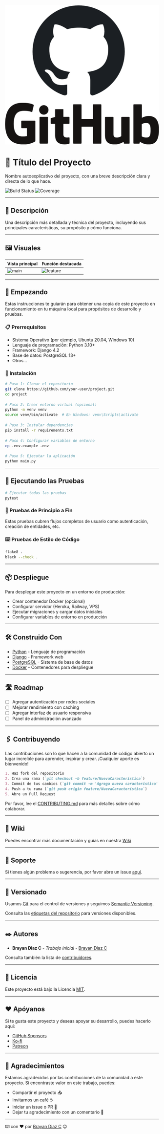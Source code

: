![image alt](https://github.com/f3rnandor/test123/blob/4f17798d4f71dfb932ca020ca256bc5d768aef88/github-logo.png)

# 📌 Título del Proyecto

Nombre autoexplicativo del proyecto, con una breve descripción clara y directa de lo que hace.

![Build Status](https://img.shields.io/badge/build-passing-brightgreen)
![Coverage](https://img.shields.io/badge/coverage-95%25-blue)

---

## 🧠 Descripción

Una descripción más detallada y técnica del proyecto, incluyendo sus principales características, su propósito y cómo funciona.

---

## 🖼️ Visuales

| Vista principal       | Función destacada           |
| --------------------- | --------------------------- |
| ![main](img/main.png) | ![feature](img/feature.gif) |

---

## 🚀 Empezando

Estas instrucciones te guiarán para obtener una copia de este proyecto en funcionamiento en tu máquina local para propósitos de desarrollo y pruebas.

### 📋 Prerrequisitos

- Sistema Operativo (por ejemplo, Ubuntu 20.04, Windows 10)
- Lenguaje de programación: Python 3.10+
- Framework: Django 4.2
- Base de datos: PostgreSQL 13+
- Otros...

### 🔧 Instalación

```bash
# Paso 1: Clonar el repositorio
git clone https://github.com/your-user/project.git
cd project

# Paso 2: Crear entorno virtual (opcional)
python -m venv venv
source venv/bin/activate  # En Windows: venv\Scripts\activate

# Paso 3: Instalar dependencias
pip install -r requirements.txt

# Paso 4: Configurar variables de entorno
cp .env.example .env

# Paso 5: Ejecutar la aplicación
python main.py
```

---

## 🧪 Ejecutando las Pruebas

```bash
# Ejecutar todas las pruebas
pytest
```

### 🔄 Pruebas de Principio a Fin

Estas pruebas cubren flujos completos de usuario como autenticación, creación de entidades, etc.

### ⌨️ Pruebas de Estilo de Código

```bash
flake8 .
black --check .
```

---

## 📦 Despliegue

Para desplegar este proyecto en un entorno de producción:

- Crear contenedor Docker (opcional)
- Configurar servidor (Heroku, Railway, VPS)
- Ejecutar migraciones y cargar datos iniciales
- Configurar variables de entorno en producción

---

## 🛠️ Construido Con

- [Python](https://www.python.org/) - Lenguaje de programación
- [Django](https://www.djangoproject.com/) - Framework web
- [PostgreSQL](https://www.postgresql.org/) - Sistema de base de datos
- [Docker](https://www.docker.com/) - Contenedores para despliegue

---

## 🛣️ Roadmap

- [ ] Agregar autenticación por redes sociales
- [ ] Mejorar rendimiento con caching
- [ ] Agregar interfaz de usuario responsiva
- [ ] Panel de administración avanzado

---

## 🖇️ Contribuyendo

Las contribuciones son lo que hacen a la comunidad de código abierto un lugar increíble para aprender, inspirar y crear. ¡Cualquier aporte es bienvenido!

```md
1. Haz fork del repositorio
2. Crea una rama (`git checkout -b feature/NuevaCaracterística`)
3. Commit de tus cambios (`git commit -m 'Agrega nueva característica'`)
4. Push a tu rama (`git push origin feature/NuevaCaracterística`)
5. Abre un Pull Request
```

Por favor, lee el [CONTRIBUTING.md](.github/CONTRIBUTING.md) para más detalles sobre cómo colaborar.

---

## 📖 Wiki

Puedes encontrar más documentación y guías en nuestra [Wiki](https://github.com/your/project/wiki)

---

## 🛟 Soporte

Si tienes algún problema o sugerencia, por favor abre un issue [aquí](https://github.com/your/project/issues).

---

## 📌 Versionado

Usamos [Git](https://git-scm.com) para el control de versiones y seguimos [Semantic Versioning](https://semver.org/).

Consulta las [etiquetas del repositorio](https://github.com/your/project/tags) para versiones disponibles.

---

## ✒️ Autores

- **Brayan Diaz C** - _Trabajo inicial_ - [Brayan Diaz C](https://github.com/brayandiazc)

Consulta también la lista de [contribuidores](https://github.com/your/project/contributors).

---

## 📄 Licencia

Este proyecto está bajo la Licencia [MIT](LICENSE.md).

---

## ❤️ Apóyanos

Si te gusta este proyecto y deseas apoyar su desarrollo, puedes hacerlo aquí:

- [GitHub Sponsors](https://github.com/sponsors/brayandiazc)
- [Ko-fi](https://ko-fi.com/brayandiazc)
- [Patreon](https://patreon.com/brayandiazc)

---

## 🎁 Agradecimientos

Estamos agradecidos por las contribuciones de la comunidad a este proyecto. Si encontraste valor en este trabajo, puedes:

- Compartir el proyecto 📤
- Invitarnos un café ☕
- Iniciar un issue o PR 🙌
- Dejar tu agradecimiento con un comentario 💬

---

⌨️ con ❤️ por [Brayan Diaz C](https://github.com/brayandiazc) 😊
